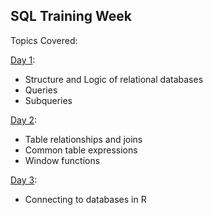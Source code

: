 ## SQL Training Week

Topics Covered:

[Day 1](day1):

+ Structure and Logic of relational databases
+ Queries
+ Subqueries

[Day 2](day2):

+ Table relationships and joins
+ Common table expressions
+ Window functions

[Day 3](day3):

+ Connecting to databases in R
